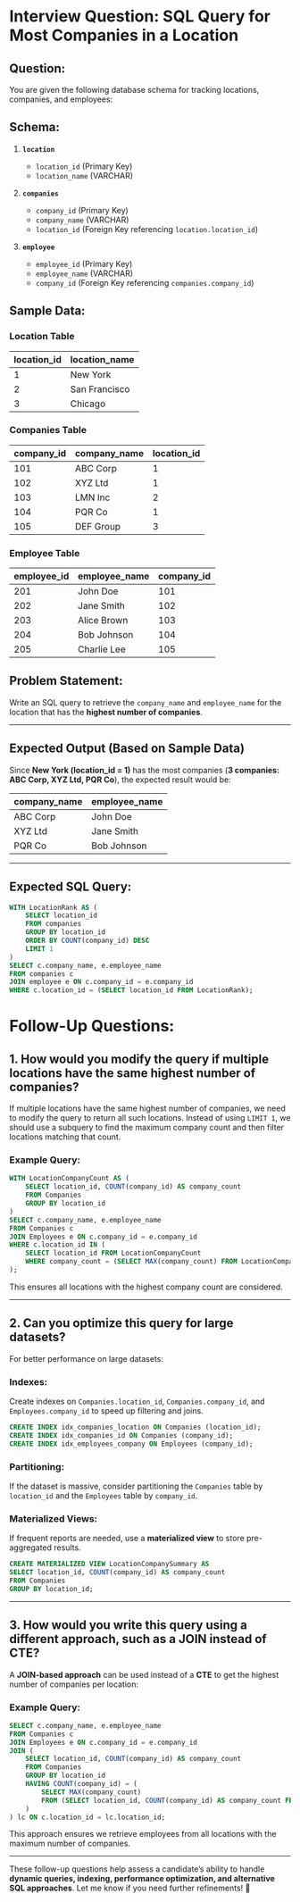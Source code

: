 # **Interview Question: SQL Query for Most Companies in a Location**

## **Question:**  
You are given the following database schema for tracking locations, companies, and employees:

## **Schema:**

1. **`location`**  
   - `location_id` (Primary Key)  
   - `location_name` (VARCHAR)  

2. **`companies`**  
   - `company_id` (Primary Key)  
   - `company_name` (VARCHAR)  
   - `location_id` (Foreign Key referencing `location.location_id`)  

3. **`employee`**  
   - `employee_id` (Primary Key)  
   - `employee_name` (VARCHAR)  
   - `company_id` (Foreign Key referencing `companies.company_id`)  

## **Sample Data:**

### **Location Table**
| location_id | location_name  |
|------------|---------------|
| 1          | New York      |
| 2          | San Francisco |
| 3          | Chicago       |

### **Companies Table**
| company_id | company_name | location_id |
|------------|-------------|-------------|
| 101        | ABC Corp     | 1           |
| 102        | XYZ Ltd      | 1           |
| 103        | LMN Inc      | 2           |
| 104        | PQR Co       | 1           |
| 105        | DEF Group    | 3           |

### **Employee Table**
| employee_id | employee_name | company_id |
|------------|--------------|------------|
| 201        | John Doe      | 101        |
| 202        | Jane Smith    | 102        |
| 203        | Alice Brown   | 103        |
| 204        | Bob Johnson   | 104        |
| 205        | Charlie Lee   | 105        |

## **Problem Statement:**  
Write an SQL query to retrieve the `company_name` and `employee_name` for the location that has the **highest number of companies**.

---

## **Expected Output (Based on Sample Data)**  
Since **New York (location_id = 1)** has the most companies (**3 companies: ABC Corp, XYZ Ltd, PQR Co**), the expected result would be:

| company_name | employee_name |
|-------------|--------------|
| ABC Corp    | John Doe     |
| XYZ Ltd     | Jane Smith   |
| PQR Co      | Bob Johnson  |

---

## **Expected SQL Query:**
```sql
WITH LocationRank AS (
    SELECT location_id
    FROM companies
    GROUP BY location_id
    ORDER BY COUNT(company_id) DESC
    LIMIT 1
)
SELECT c.company_name, e.employee_name
FROM companies c
JOIN employee e ON c.company_id = e.company_id
WHERE c.location_id = (SELECT location_id FROM LocationRank);
```


# **Follow-Up Questions:**

## **1. How would you modify the query if multiple locations have the same highest number of companies?**  
If multiple locations have the same highest number of companies, we need to modify the query to return all such locations. Instead of using `LIMIT 1`, we should use a subquery to find the maximum company count and then filter locations matching that count.

### **Example Query:**
```sql
WITH LocationCompanyCount AS (
    SELECT location_id, COUNT(company_id) AS company_count
    FROM Companies
    GROUP BY location_id
)
SELECT c.company_name, e.employee_name
FROM Companies c
JOIN Employees e ON c.company_id = e.company_id
WHERE c.location_id IN (
    SELECT location_id FROM LocationCompanyCount
    WHERE company_count = (SELECT MAX(company_count) FROM LocationCompanyCount)
);
```
This ensures all locations with the highest company count are considered.

---

## **2. Can you optimize this query for large datasets?**  
For better performance on large datasets:

### **Indexes:**  
Create indexes on `Companies.location_id`, `Companies.company_id`, and `Employees.company_id` to speed up filtering and joins.
```sql
CREATE INDEX idx_companies_location ON Companies (location_id);
CREATE INDEX idx_companies_id ON Companies (company_id);
CREATE INDEX idx_employees_company ON Employees (company_id);
```

### **Partitioning:**  
If the dataset is massive, consider partitioning the `Companies` table by `location_id` and the `Employees` table by `company_id`.

### **Materialized Views:**  
If frequent reports are needed, use a **materialized view** to store pre-aggregated results.
```sql
CREATE MATERIALIZED VIEW LocationCompanySummary AS
SELECT location_id, COUNT(company_id) AS company_count
FROM Companies
GROUP BY location_id;
```

---

## **3. How would you write this query using a different approach, such as a JOIN instead of CTE?**  
A **JOIN-based approach** can be used instead of a **CTE** to get the highest number of companies per location:

### **Example Query:**
```sql
SELECT c.company_name, e.employee_name
FROM Companies c
JOIN Employees e ON c.company_id = e.company_id
JOIN (
    SELECT location_id, COUNT(company_id) AS company_count
    FROM Companies
    GROUP BY location_id
    HAVING COUNT(company_id) = (
        SELECT MAX(company_count)
        FROM (SELECT location_id, COUNT(company_id) AS company_count FROM Companies GROUP BY location_id) AS subquery
    )
) lc ON c.location_id = lc.location_id;
```
This approach ensures we retrieve employees from all locations with the maximum number of companies.

---

These follow-up questions help assess a candidate’s ability to handle **dynamic queries, indexing, performance optimization, and alternative SQL approaches**. Let me know if you need further refinements! 🚀


